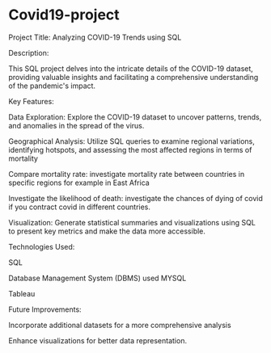 # Covid19-project

Project Title: Analyzing COVID-19 Trends using SQL

Description:

This SQL project delves into the intricate details of the COVID-19 dataset, providing valuable insights and facilitating a comprehensive understanding of the pandemic's impact.

Key Features:

Data Exploration: Explore the COVID-19 dataset to uncover patterns, trends, and anomalies in the spread of the virus.


Geographical Analysis: Utilize SQL queries to examine regional variations, identifying hotspots, and assessing the most affected regions in terms of mortality


Compare mortality rate:  investigate mortality rate between countries in specific regions for example in East Africa


Investigate the likelihood of death: investigate the chances of dying of covid if you contract covid in different countries.


Visualization: Generate statistical summaries and visualizations using SQL to present key metrics and make the data more accessible.


Technologies Used:

SQL

Database Management System (DBMS)  used MYSQL

Tableau 


Future Improvements:

Incorporate additional datasets for a more comprehensive analysis

Enhance visualizations for better data representation.

